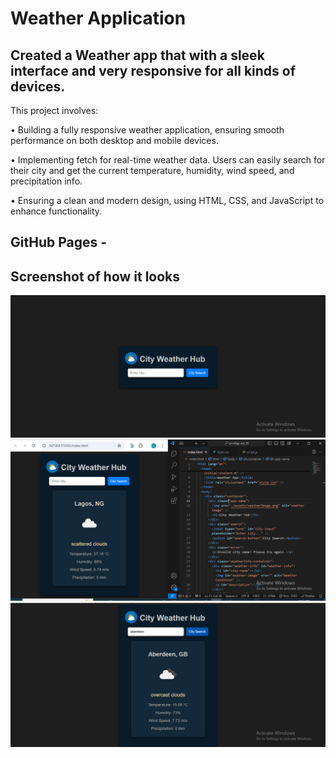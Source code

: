# Weather Application

## Created a Weather app that with a sleek interface and very responsive for all kinds of devices.

This project involves:

• Building a fully responsive weather application, ensuring smooth performance on both desktop and mobile devices.

• Implementing fetch for real-time weather data. Users can easily search for their city and get the current temperature, humidity, wind speed, and precipitation info.

• Ensuring a clean and modern design, using HTML, CSS, and JavaScript to enhance functionality.

## GitHub Pages -

## Screenshot of how it looks

<img src="/assets/screenshot1.png" alt="image" />
    <img src="/assets/screenshot2.png" alt="image" />
    <img src="/assets/screenshot3.png" alt="image" />
